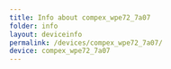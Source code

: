 ```yaml
---
title: Info about compex_wpe72_7a07
folder: info
layout: deviceinfo
permalink: /devices/compex_wpe72_7a07/
device: compex_wpe72_7a07
---
```

